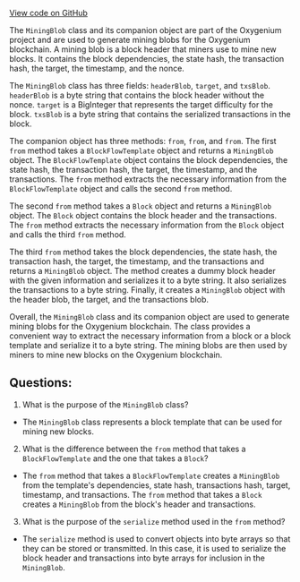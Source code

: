[View code on GitHub](https://github.com/oxygenium/oxygenium/flow/src/main/scala/org/oxygenium/flow/model/MiningBlob.scala)

The `MiningBlob` class and its companion object are part of the Oxygenium project and are used to generate mining blobs for the Oxygenium blockchain. A mining blob is a block header that miners use to mine new blocks. It contains the block dependencies, the state hash, the transaction hash, the target, the timestamp, and the nonce. 

The `MiningBlob` class has three fields: `headerBlob`, `target`, and `txsBlob`. `headerBlob` is a byte string that contains the block header without the nonce. `target` is a BigInteger that represents the target difficulty for the block. `txsBlob` is a byte string that contains the serialized transactions in the block.

The companion object has three methods: `from`, `from`, and `from`. The first `from` method takes a `BlockFlowTemplate` object and returns a `MiningBlob` object. The `BlockFlowTemplate` object contains the block dependencies, the state hash, the transaction hash, the target, the timestamp, and the transactions. The `from` method extracts the necessary information from the `BlockFlowTemplate` object and calls the second `from` method.

The second `from` method takes a `Block` object and returns a `MiningBlob` object. The `Block` object contains the block header and the transactions. The `from` method extracts the necessary information from the `Block` object and calls the third `from` method.

The third `from` method takes the block dependencies, the state hash, the transaction hash, the target, the timestamp, and the transactions and returns a `MiningBlob` object. The method creates a dummy block header with the given information and serializes it to a byte string. It also serializes the transactions to a byte string. Finally, it creates a `MiningBlob` object with the header blob, the target, and the transactions blob.

Overall, the `MiningBlob` class and its companion object are used to generate mining blobs for the Oxygenium blockchain. The class provides a convenient way to extract the necessary information from a block or a block template and serialize it to a byte string. The mining blobs are then used by miners to mine new blocks on the Oxygenium blockchain.
## Questions: 
 1. What is the purpose of the `MiningBlob` class?
- The `MiningBlob` class represents a block template that can be used for mining new blocks.

2. What is the difference between the `from` method that takes a `BlockFlowTemplate` and the one that takes a `Block`?
- The `from` method that takes a `BlockFlowTemplate` creates a `MiningBlob` from the template's dependencies, state hash, transactions hash, target, timestamp, and transactions. The `from` method that takes a `Block` creates a `MiningBlob` from the block's header and transactions.

3. What is the purpose of the `serialize` method used in the `from` method?
- The `serialize` method is used to convert objects into byte arrays so that they can be stored or transmitted. In this case, it is used to serialize the block header and transactions into byte arrays for inclusion in the `MiningBlob`.